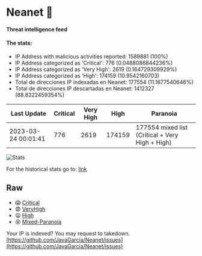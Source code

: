 # Neanet :hocho:
#### Threat intelligence feed
#### The stats:

- IP Address with malicious activities reported: 1589881 (100%)
- IP Address categorized as 'Critical':  776 (0.0488086844236%)
- IP Address categorized as 'Very High':  2619 (0.164729309929%)
- IP Address categorized as 'High':  174159 (10.9542160703)
- Total de direcciones IP indexadas en Neanet:  177554 (11.1677540646%)
- Total de direcciones IP descartadas en Neanet:  1412327 (88.8322459354%)

| Last Update | Critical | Very High | High | Paranoia |
| --- | --- | --- | --- | --- |
| 2023-03-24 00:01:41 | 776 | 2619 | 174159 | 177554 mixed list (Critical + Very High + High)|

![Stats](https://docs.google.com/spreadsheets/d/e/2PACX-1vSnaNMIXVabIpDJjufMlzH7poXnshF3mgd8Is1g9ytUEzVsP5my4Trn8f-xkoLLQ38xpL3HtmUexLo6/pubchart?oid=501124687&format=image)

For the historical stats go to: [link](/stats.csv)
## Raw
- :scream: [Critical](https://raw.githubusercontent.com/JavaGarcia/Neanet/master/blacklists/neanet_critical.txt)
- :fearful: [VeryHigh](https://raw.githubusercontent.com/JavaGarcia/Neanet/master/blacklists/neanet_veryHigh.txtt)
- :frowning: [High](https://raw.githubusercontent.com/JavaGarcia/Neanet/master/blacklists/neanet_high.txt)
- :dizzy_face: [Mixed-Paranoia](https://raw.githubusercontent.com/JavaGarcia/Neanet/master/blacklists/neanet_all.txt)


Your IP is indexed? You may request to takedown. [https://github.com/JavaGarcia/Neanet/issues](https://github.com/JavaGarcia/Neanet/issues)





























































































































































































































































































































































































































































































































































































































































































































































































































































































































































































































































































































































































































































































































































































































































































































































































































































































































































































































































































































































































































































































































































































































































































































































































































































































































































































































































































































































































































































































































































































































































































































































































































































































































































































































































































































































































































































































































































































































































































































































































































































































































































































































































































































































































































































































































































































































































































































































































































































































































































































































































































































































































































































































































































































































































































































































































































































































































































































































































































































































































































































































































































































































































































































































































































































































































































































































































































































































































































































































































































































































































































































































































































































































































































































































































































































































































































































































































































































































































































































































































































































































































































































































































































































































































































































































































































































































































































































































































































































































































































































































































































































































































































































































































































































































































































































































































































































































































































































































































































































































































































































































































































































































































































